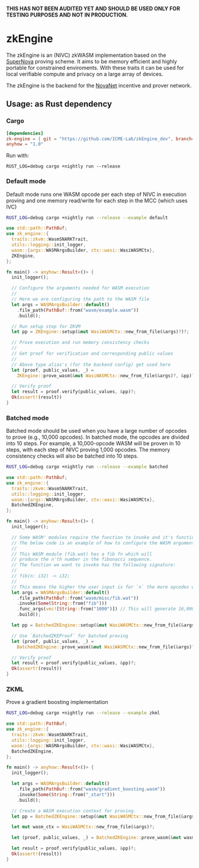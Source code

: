  **THIS HAS NOT BEEN AUDITED YET AND SHOULD BE USED ONLY FOR TESTING PURPOSES AND NOT IN PRODUCTION.**

# zkEngine

The zkEngine is an (NIVC) zkWASM implementation based on the [SuperNova](https://eprint.iacr.org/2022/1758) proving scheme.
It aims to be memory efficient and highly portable for constrained enviroments. With these traits it can be used for
local verifiable compute and privacy on a large array of devices.

The zkEngine is the backend for the [NovaNet](https://novanet.xyz) incentive and prover network. 


## Usage: as Rust dependency

### Cargo

```toml
[dependencies]
zk-engine = { git = "https://github.com/ICME-Lab/zkEngine_dev", branch= "main" }
anyhow = "1.0"
```
Run with:

```
RUST_LOG=debug cargo +nightly run --release
```

### Default mode

Default mode runs one WASM opcode per each step of NIVC in execution proving and one memory read/write for each step in the MCC (which uses IVC)

```bash
RUST_LOG=debug cargo +nightly run --release --example default
````

```rust
use std::path::PathBuf;
use zk_engine::{
  traits::zkvm::WasmSNARKTrait,
  utils::logging::init_logger,
  wasm::{args::WASMArgsBuilder, ctx::wasi::WasiWASMCtx},
  ZKEngine,
};

fn main() -> anyhow::Result<()> {
  init_logger();

  // Configure the arguments needed for WASM execution
  //
  // Here we are configuring the path to the WASM file
  let args = WASMArgsBuilder::default()
    .file_path(PathBuf::from("wasm/example.wasm"))
    .build();

  // Run setup step for ZKVM
  let pp = ZKEngine::setup(&mut WasiWASMCtx::new_from_file(&args)?)?;

  // Prove execution and run memory consistency checks
  //
  // Get proof for verification and corresponding public values
  //
  // Above type alias's (for the backend config) get used here
  let (proof, public_values, _) =
    ZKEngine::prove_wasm(&mut WasiWASMCtx::new_from_file(&args)?, &pp)?;

  // Verify proof
  let result = proof.verify(public_values, &pp)?;
  Ok(assert!(result))
}
```

### Batched mode

Batched mode should be used when you have a large number of opcodes to prove (e.g., 10,000 opcodes). In batched mode, the opcodes are divided into 10 steps. For example, a 10,000-opcode WASM will be proven in 10 steps, with each step of NIVC proving 1,000 opcodes. The memory consistency checks will also be batched into 10 steps.

```bash
RUST_LOG=debug cargo +nightly run --release --example batched
````

```rust
use std::path::PathBuf;
use zk_engine::{
  traits::zkvm::WasmSNARKTrait,
  utils::logging::init_logger,
  wasm::{args::WASMArgsBuilder, ctx::wasi::WasiWASMCtx},
  BatchedZKEngine,
};

fn main() -> anyhow::Result<()> {
  init_logger();

  // Some WASM' modules require the function to invoke and it's functions arguments.
  // The below code is an example of how to configure the WASM arguments for such cases.
  //
  // This WASM module (fib.wat) has a fib fn which will
  // produce the n'th number in the fibonacci sequence.
  // The function we want to invoke has the following signature:
  //
  // fib(n: i32) -> i32;
  //
  // This means the higher the user input is for `n` the more opcodes will need to be proven
  let args = WASMArgsBuilder::default()
    .file_path(PathBuf::from("wasm/misc/fib.wat"))
    .invoke(Some(String::from("fib")))
    .func_args(vec![String::from("1000")]) // This will generate 16,000 + opcodes
    .build();

  let pp = BatchedZKEngine::setup(&mut WasiWASMCtx::new_from_file(&args)?)?;

  // Use `BatchedZKEProof` for batched proving
  let (proof, public_values, _) =
    BatchedZKEngine::prove_wasm(&mut WasiWASMCtx::new_from_file(&args)?, &pp)?;

  // Verify proof
  let result = proof.verify(public_values, &pp)?;
  Ok(assert!(result))
}

```

### ZKML

Prove a gradient boosting implementation

```bash
RUST_LOG=debug cargo +nightly run --release --example zkml
````

```rust
use std::path::PathBuf;
use zk_engine::{
  traits::zkvm::WasmSNARKTrait,
  utils::logging::init_logger,
  wasm::{args::WASMArgsBuilder, ctx::wasi::WasiWASMCtx},
  BatchedZKEngine,
};

fn main() -> anyhow::Result<()> {
  init_logger();

  let args = WASMArgsBuilder::default()
    .file_path(PathBuf::from("wasm/gradient_boosting.wasm"))
    .invoke(Some(String::from("_start")))
    .build();

  // Create a WASM execution context for proving.
  let pp = BatchedZKEngine::setup(&mut WasiWASMCtx::new_from_file(&args)?)?;

  let mut wasm_ctx = WasiWASMCtx::new_from_file(&args)?;

  let (proof, public_values, _) = BatchedZKEngine::prove_wasm(&mut wasm_ctx, &pp)?;

  let result = proof.verify(public_values, &pp)?;
  Ok(assert!(result))
}
```


